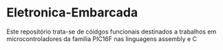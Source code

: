# Eletronica-Embarcada
Este repositório trata-se de cóidgos funcionais destinados a trabalhos em microcontroladores da família PIC16F nas linguagens assembly e C 
